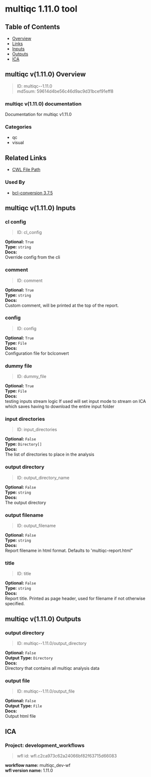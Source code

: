 
multiqc 1.11.0 tool
===================

## Table of Contents
  
- [Overview](#multiqc-v1110-overview)  
- [Links](#related-links)  
- [Inputs](#multiqc-v1110-inputs)  
- [Outputs](#multiqc-v1110-outputs)  
- [ICA](#ica)  


## multiqc v(1.11.0) Overview



  
> ID: multiqc--1.11.0  
> md5sum: 59614d4be56c46d9ac9d31bcef91eff8

### multiqc v(1.11.0) documentation
  
Documentation for multiqc v1.11.0

### Categories
  
- qc  
- visual  


## Related Links
  
- [CWL File Path](../../../../../../tools/multiqc/1.11.0/multiqc__1.11.0.cwl)  


### Used By
  
- [bcl-conversion 3.7.5](../../../workflows/bcl-conversion/3.7.5/bcl-conversion__3.7.5.md)  

  


## multiqc v(1.11.0) Inputs

### cl config



  
> ID: cl_config
  
**Optional:** `True`  
**Type:** `string`  
**Docs:**  
Override config from the cli


### comment



  
> ID: comment
  
**Optional:** `True`  
**Type:** `string`  
**Docs:**  
Custom comment, will be printed at the top of the report.


### config



  
> ID: config
  
**Optional:** `True`  
**Type:** `File`  
**Docs:**  
Configuration file for bclconvert


### dummy file



  
> ID: dummy_file
  
**Optional:** `True`  
**Type:** `File`  
**Docs:**  
testing inputs stream logic
If used will set input mode to stream on ICA which
saves having to download the entire input folder


### input directories



  
> ID: input_directories
  
**Optional:** `False`  
**Type:** `Directory[]`  
**Docs:**  
The list of directories to place in the analysis


### output directory



  
> ID: output_directory_name
  
**Optional:** `False`  
**Type:** `string`  
**Docs:**  
The output directory


### output filename



  
> ID: output_filename
  
**Optional:** `False`  
**Type:** `string`  
**Docs:**  
Report filename in html format.
Defaults to 'multiqc-report.html"


### title



  
> ID: title
  
**Optional:** `False`  
**Type:** `string`  
**Docs:**  
Report title.
Printed as page header, used for filename if not otherwise specified.

  


## multiqc v(1.11.0) Outputs

### output directory



  
> ID: multiqc--1.11.0/output_directory  

  
**Optional:** `False`  
**Output Type:** `Directory`  
**Docs:**  
Directory that contains all multiqc analysis data
  


### output file



  
> ID: multiqc--1.11.0/output_file  

  
**Optional:** `False`  
**Output Type:** `File`  
**Docs:**  
Output html file
  

  


## ICA

### Project: development_workflows


> wfl id: wfl.c2ca973c62a24066bf82f63715d66083  

  
**workflow name:** multiqc_dev-wf  
**wfl version name:** 1.11.0  

  

